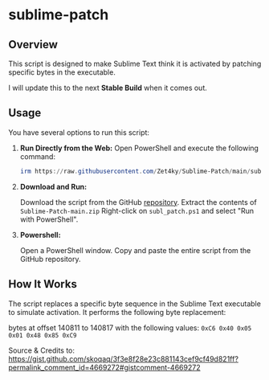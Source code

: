 # sublime-patch

## Overview
This script is designed to make Sublime Text think it is activated by patching specific bytes in the executable.

I will update this to the next **Stable Build** when it comes out.

## Usage
You have several options to run this script:

1. **Run Directly from the Web:**
   Open PowerShell and execute the following command:
   ```powershell
   irm https://raw.githubusercontent.com/Zet4ky/Sublime-Patch/main/subl_patch.ps1 | iex
   ```
3. **Download and Run:**

    Download the script from the GitHub [repository](https://github.com/Zet4ky/Sublime-Patch/archive/refs/heads/main.zip).
    Extract the contents of `Sublime-Patch-main.zip`
    Right-click on `subl_patch.ps1` and select "Run with PowerShell".

4. **Powershell:**

    Open a PowerShell window.
    Copy and paste the entire script from the GitHub repository.

## How It Works

The script replaces a specific byte sequence in the Sublime Text executable to simulate activation. It performs the following byte replacement:

bytes at offset 140811 to 140817 with the following values: `0xC6 0x40 0x05 0x01 0x48 0x85 0xC9`

Source & Credits to: https://gist.github.com/skoqaq/3f3e8f28e23c881143cef9cf49d821ff?permalink_comment_id=4669272#gistcomment-4669272
